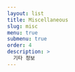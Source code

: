 ```yaml
---
layout: list
title: Miscellaneous
slug: misc
menu: true
submenu: true
order: 4
description: >
  기타 정보
---
```

